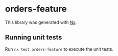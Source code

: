 # orders-feature

This library was generated with [Nx](https://nx.dev).

## Running unit tests

Run `nx test orders-feature` to execute the unit tests.
